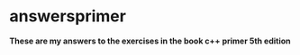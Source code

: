 # answersprimer
<b> These are my answers to the exercises in the book c++ primer 5th edition <br/><b/>

